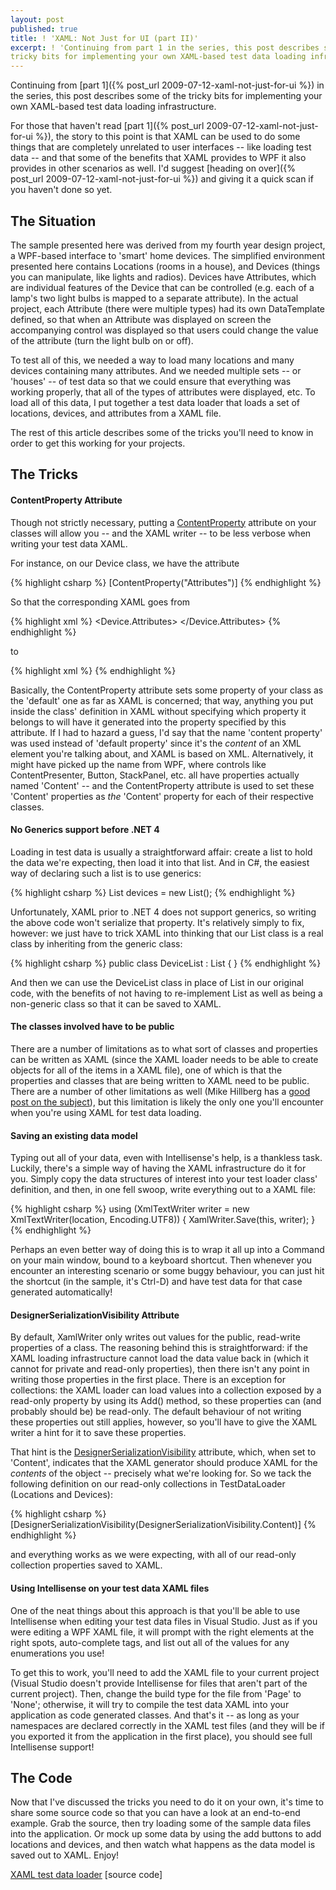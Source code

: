 ```yaml
---
layout: post
published: true
title: ! 'XAML: Not Just for UI (part II)'
excerpt: ! 'Continuing from part 1 in the series, this post describes some of the
tricky bits for implementing your own XAML-based test data loading infrastructure.'
---
```


Continuing from [part 1]({% post_url 2009-07-12-xaml-not-just-for-ui %}) in the series, this post describes some of the
tricky bits for implementing your own XAML-based test data loading infrastructure.

For those that haven't read [part 1]({% post_url 2009-07-12-xaml-not-just-for-ui %}), the story to this point is that XAML can be used to do some things that are
completely unrelated to user interfaces -- like loading test data -- and that some of the benefits that XAML provides to
WPF it also provides in other scenarios as well. I'd suggest
[heading on over]({% post_url 2009-07-12-xaml-not-just-for-ui %}) and giving it a quick scan if you haven't done so yet.

## The Situation

The sample presented here was derived from my fourth year design project, a WPF-based interface to 'smart' home devices.
The simplified environment presented here contains Locations (rooms in a house), and Devices (things you can manipulate,
like lights and radios). Devices have Attributes, which are individual features of the Device that can be controlled
(e.g. each of a lamp's two light bulbs is mapped to a separate attribute). In the actual project, each Attribute (there
were multiple types) had its own DataTemplate defined, so that when an Attribute was displayed on screen the
accompanying control was displayed so that users could change the value of the attribute (turn the light bulb on or
off).

To test all of this, we needed a way to load many locations and many devices containing many attributes. And we needed
multiple sets -- or 'houses' -- of test data so that we could ensure that everything was working properly, that all of the
types of attributes were displayed, etc. To load all of this data, I put together a test data loader that loads a set of
locations, devices, and attributes from a XAML file.

The rest of this article describes some of the tricks you'll need to know in order to get this working for your
projects.

## The Tricks

#### ContentProperty Attribute

Though not strictly necessary, putting a <a title="ContentPropertyAttribute Class (System.Windows.Markup)"
href="http://msdn.microsoft.com/en-us/library/system.windows.markup.contentpropertyattribute.aspx">ContentProperty</a>
attribute on your classes will allow you -- and the XAML writer -- to be less verbose when writing your test data XAML.

For instance, on our Device class, we have the attribute

{% highlight csharp %}
[ContentProperty("Attributes")]
{% endhighlight %}

So that the corresponding XAML goes from

{% highlight xml %}
<Device Name="Lamp" LocationId="4">
    <Device.Attributes>
        <Attribute Name="Bulb" Power="150W"/>
        <Attribute Name="Bulb" Power="60W" Position="2"/>
    </Device.Attributes>
</Device>
{% endhighlight %}

to

{% highlight xml %}
<Device Name="Lamp" LocationId="4">
    <Attribute Name="Bulb" Power="150W"/>
    <Attribute Name="Bulb" Power="60W" Position="2"/>
</Device>
{% endhighlight %}

Basically, the ContentProperty attribute sets some property of your class as the 'default' one as far as XAML is
concerned; that way, anything you put inside the class' definition in XAML without specifying which property it belongs
to will have it generated into the property specified by this attribute. If I had to hazard a guess, I'd say that the
name 'content property' was used instead of 'default property' since it's the *content* of an XML element you're talking
about, and XAML is based on XML. Alternatively, it might have picked up the name from WPF, where controls like
ContentPresenter, Button, StackPanel, etc. all have properties actually named 'Content' -- and the ContentProperty
attribute is used to set these 'Content' properties as *the* 'Content' property for each of their respective classes.

#### No Generics support before .NET 4

Loading in test data is usually a straightforward affair: create a list to hold the data we're expecting, then load it
into that list. And in C#, the easiest way of declaring such a list is to use generics:

{% highlight csharp %}
List<Device> devices = new List<Device>();
{% endhighlight %}

Unfortunately, XAML prior to .NET 4 does not support generics, so writing the above code won't serialize that property.
It's relatively simply to fix, however: we just have to trick XAML into thinking that our List<Device> class is a real
class by inheriting from the generic class:

{% highlight csharp %}
public class DeviceList : List <Device> { }
{% endhighlight %}

And then we can use the DeviceList class in place of List<Device> in our original code, with the benefits of not having
to re-implement List as well as being a non-generic class so that it can be saved to XAML.

#### The classes involved have to be public

There are a number of limitations as to what sort of classes and properties can be written as XAML (since the XAML
loader needs to be able to create objects for all of the items in a XAML file), one of which is that the properties and
classes that are being written to XAML need to be public. There are a number of other limitations as well (Mike Hillberg
has a <a title="Data See, Data Do: Being written by XamlWriter"
href="http://blogs.msdn.com/mikehillberg/archive/2006/09/16/XamlWriter.aspx">good post on the subject</a>), but this
limitation is likely the only one you'll encounter when you're using XAML for test data loading.

#### Saving an existing data model

Typing out all of your data, even with Intellisense's help, is a thankless task. Luckily, there's a simple way of having
the XAML infrastructure do it for you. Simply copy the data structures of interest into your test loader class'
definition, and then, in one fell swoop, write everything out to a XAML file:

{% highlight csharp %}
using (XmlTextWriter writer = new XmlTextWriter(location, Encoding.UTF8))
{
    XamlWriter.Save(this, writer);
}
{% endhighlight %}

Perhaps an even better way of doing this is to wrap it all up into a Command on your main window, bound to a keyboard
shortcut. Then whenever you encounter an interesting scenario or some buggy behaviour, you can just hit the shortcut (in
the sample, it's Ctrl-D) and have test data for that case generated automatically!

#### DesignerSerializationVisibility Attribute

By default, XamlWriter only writes out values for the public, read-write properties of a class. The reasoning behind
this is straightforward: if the XAML loading infrastructure cannot load the data value back in (which it cannot for
private and read-only properties), then there isn't any point in writing those properties in the first place. There is
an exception for collections: the XAML loader can load values into a collection exposed by a read-only property by using
its Add() method, so these properties can (and probably should be) be read-only. The default behaviour of not writing
these properties out still applies, however, so you'll have to give the XAML writer a hint for it to save these
properties.

That hint is the <a title="DesignerSerializationVisibilityAttribute Class (System.ComponentModel)"
href="http://msdn.microsoft.com/en-us/library/system.componentmodel.designerserializationvisibilityattribute%28VS.80%29.aspx">DesignerSerializationVisibility</a>
attribute, which, when set to 'Content', indicates that the XAML generator should produce XAML for the *contents* of the
object -- precisely what we're looking for. So we tack the following definition on our read-only collections in
TestDataLoader (Locations and Devices):

{% highlight csharp %}
[DesignerSerializationVisibility(DesignerSerializationVisibility.Content)]
{% endhighlight %}

and everything works as we were expecting, with all of our read-only collection properties saved to XAML.

#### Using Intellisense on your test data XAML files

One of the neat things about this approach is that you'll be able to use Intellisense when editing your test data files
in Visual Studio. Just as if you were editing a WPF XAML file, it will prompt with the right elements at the right
spots, auto-complete tags, and list out all of the values for any enumerations you use!

To get this to work, you'll need to add the XAML file to your current project (Visual Studio doesn't provide
Intellisense for files that aren't part of the current project). Then, change the build type for the file from 'Page' to
'None'; otherwise, it will try to compile the test data XAML into your application as code generated classes. And that's
it -- as long as your namespaces are declared correctly in the XAML test files (and they will be if you exported it from
the application in the first place), you should see full Intellisense support!

## The Code

Now that I've discussed the tricks you need to do it on your own, it's time to share some source code so that you can
have a look at an end-to-end example. Grab the source, then try loading some of the
sample data files into the application. Or mock up some data by using the add buttons to add locations and devices, and
then watch what happens as the data model is saved out to XAML. Enjoy!

[XAML test data loader](https://github.com/ndrarmstrong/blog/tree/master/TestDataLoader) [source code]
